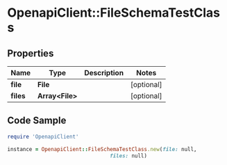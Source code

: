 # OpenapiClient::FileSchemaTestClass

## Properties

Name | Type | Description | Notes
------------ | ------------- | ------------- | -------------
**file** | **File** |  | [optional] 
**files** | **Array&lt;File&gt;** |  | [optional] 

## Code Sample

```ruby
require 'OpenapiClient'

instance = OpenapiClient::FileSchemaTestClass.new(file: null,
                                 files: null)
```


